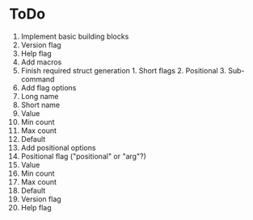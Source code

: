 # ToDo
 1. Implement basic building blocks
   1. Version flag
   2. Help flag
 2. Add macros
  1. Finish required struct generation
    1. Short flags
    2. Positional
    3. Sub-command
  2. Add flag options
   1. Long name
   2. Short name
   3. Value
   4. Min count
   5. Max count
   6. Default
  3. Add positional options
   1. Positional flag ("positional" or "arg"?)
   2. Value
   3. Min count
   4. Max count
   5. Default
  4. Version flag
  5. Help flag